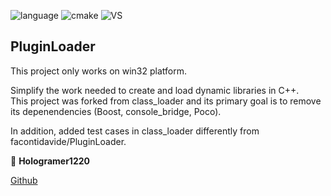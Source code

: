 <img alt="language" src ="https://img.shields.io/badge/cpp-17-yellow.svg"/> <img alt="cmake" src ="https://img.shields.io/badge/cmake-3.5-red.svg"/> <img alt="VS" src ="https://img.shields.io/badge/visualstudio-2017-purple.svg"/>

   
## PluginLoader   
This project only works on win32 platform.   
   
Simplify the work needed to create and load dynamic libraries in C++.   
This project was forked from class_loader and its primary goal is to remove its depenendencies (Boost, console_bridge, Poco).   
    
In addition, added test cases in class_loader differently from facontidavide/PluginLoader.   
   
   
👤 **Hologramer1220**
   
[Github](https://github.com/holograming/)   
